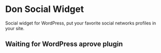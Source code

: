 # Don Social Widget

Social widget for WordPress, put your favorite social networks profiles in your site.

## Waiting for WordPress aprove plugin
